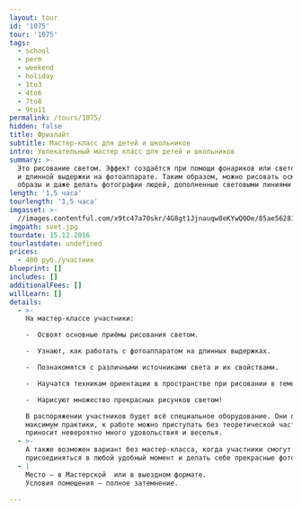 ```yaml
---
layout: tour
id: '1075'
tour: '1075'
tags:
  - school
  - perm
  - weekend
  - holiday
  - 1to3
  - 4to6
  - 7to8
  - 9to11
permalink: /tours/1075/
hidden: false
title: Фризлайт
subtitle: Мастер-класс для детей и школьников
intro: Увлекательный мастер класс для детей и школьников
summary: >-
  Это рисование светом. Эффект создаётся при помощи фонариков или световых мечей
  и длинной выдержки на фотоаппарате. Таким образом, можно рисовать осмысленные
  образы и даже делать фотографии людей, дополненные световыми линиями.
length: '1,5 часа'
tourlength: '1,5 часа'
imgasset: >-
  //images.contentful.com/x9tc47a70skr/4G8gt1Jjnauqw8eKYwQ0Oe/85ae56281540a3e417025a3829c974c4/svet.jpg
imgpath: svet.jpg
tourdate: 15.12.2016
tourlastdate: undefined
prices:
  - 400 руб./участник
blueprint: []
includes: []
additionalFees: []
willLearn: []
details:
  - >-
    На мастер-классе участники:

    -  Освоят основные приёмы рисования светом.

    -  Узнают, как работать с фотоаппаратом на длинных выдержках.

    -  Познакомятся с различными источниками света и их свойствами.

    -  Научатся техникам ориентации в пространстве при рисовании в темноте.

    -  Нарисуют множество прекрасных рисунков светом!

    В распоряжении участников будет всё специальное оборудование. Они получат
    максимум практики, к работе можно приступать без теоретической части. Это
    приносит невероятно много удовольствия и веселья.
  - >-
    А также возможен вариант без мастер-класса, когда участники смогут
    присоединяться в любой удобный момент и делать себе прекрасные фотографии.
  - |
    Место – в Мастерской  или в выездном формате. 
    Условия помещения – полное затемнение.

---
```

